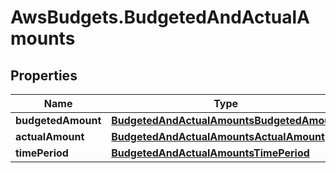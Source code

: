 # AwsBudgets.BudgetedAndActualAmounts

## Properties

Name | Type | Description | Notes
------------ | ------------- | ------------- | -------------
**budgetedAmount** | [**BudgetedAndActualAmountsBudgetedAmount**](BudgetedAndActualAmountsBudgetedAmount.md) |  | [optional] 
**actualAmount** | [**BudgetedAndActualAmountsActualAmount**](BudgetedAndActualAmountsActualAmount.md) |  | [optional] 
**timePeriod** | [**BudgetedAndActualAmountsTimePeriod**](BudgetedAndActualAmountsTimePeriod.md) |  | [optional] 


